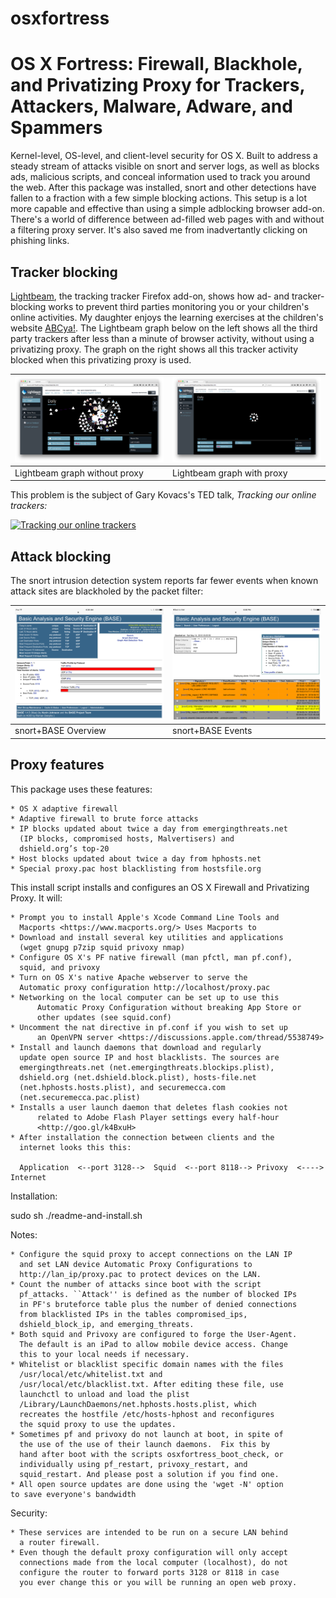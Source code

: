 osxfortress
===========

# OS X Fortress: Firewall, Blackhole, and Privatizing Proxy for Trackers, Attackers, Malware, Adware, and Spammers

Kernel-level, OS-level, and client-level security for OS X. Built to address a steady stream of attacks visible on snort and server logs, as well as blocks ads, malicious scripts, and conceal information used to track you around the web. After this package was installed, snort and other detections have fallen to a fraction with a few simple blocking actions.  This setup is a lot more capable and effective than using a simple adblocking browser add-on. There's a world of difference between ad-filled web pages with and without a filtering proxy server. It's also saved me from inadvertantly clicking on phishing links.

## Tracker blocking

[Lightbeam](https://www.mozilla.org/en-US/lightbeam/), the tracking tracker Firefox add-on, shows how ad- and tracker-blocking works to prevent third parties monitoring you or your children's online activities. My daughter enjoys the learning exercises at the children's website [ABCya!](http://www.abcya.com). The Lightbeam graph below on the left shows all the third party trackers after less than a minute of browser activity, without using a privatizing proxy. The graph on the right shows all this tracker activity blocked when this privatizing proxy is used.


![Lightbeam graph without proxy](Lightbeam_noproxy.png)| ![Lightbeam graph without proxy](Lightbeam_proxy.png)
------------ | -------------
Lightbeam graph without proxy | Lightbeam graph with proxy

This problem is the subject of Gary Kovacs's TED talk, *Tracking our online trackers:*

[![Tracking our online trackers](https://www.wired.com/images_blogs/business/2012/02/6792752454_99d91d2a92_z.jpg)](https://www.youtube.com/watch?v=f_f5wNw-2c0 "Tracking our online trackers")


## Attack blocking

The snort intrusion detection system reports far fewer events when known attack sites are blackholed by the packet filter:

![snort+BASE Overview](BASE_Overview.PNG)| ![snort+BASE Events](BASE_Events.PNG)
------------ | -------------
snort+BASE Overview | snort+BASE Events


## Proxy features

This package uses these features:

	* OS X adaptive firewall
	* Adaptive firewall to brute force attacks
	* IP blocks updated about twice a day from emergingthreats.net
	  (IP blocks, compromised hosts, Malvertisers) and
	  dshield.org’s top-20
	* Host blocks updated about twice a day from hphosts.net
	* Special proxy.pac host blacklisting from hostsfile.org

This install script installs and configures an OS X Firewall and Privatizing
Proxy. It will:

	* Prompt you to install Apple's Xcode Command Line Tools and
	  Macports <https://www.macports.org/> Uses Macports to
	* Download and install several key utilities and applications
	  (wget gnupg p7zip squid privoxy nmap)
	* Configure OS X's PF native firewall (man pfctl, man pf.conf),
	  squid, and privoxy
	* Turn on OS X's native Apache webserver to serve the
	  Automatic proxy configuration http://localhost/proxy.pac
	* Networking on the local computer can be set up to use this
          Automatic Proxy Configuration without breaking App Store or
          other updates (see squid.conf)
	* Uncomment the nat directive in pf.conf if you wish to set up
          an OpenVPN server <https://discussions.apple.com/thread/5538749>
	* Install and launch daemons that download and regularly
	  update open source IP and host blacklists. The sources are
	  emergingthreats.net (net.emergingthreats.blockips.plist),
	  dshield.org (net.dshield.block.plist), hosts-file.net
	  (net.hphosts.hosts.plist), and securemecca.com
	  (net.securemecca.pac.plist)
	* Installs a user launch daemon that deletes flash cookies not
          related to Adobe Flash Player settings every half-hour
          <http://goo.gl/k4BxuH>
	* After installation the connection between clients and the
	  internet looks this this:

	  Application  <--port 3128-->  Squid  <--port 8118--> Privoxy  <----> Internet

Installation:

sudo sh ./readme-and-install.sh

Notes:

	* Configure the squid proxy to accept connections on the LAN IP
	  and set LAN device Automatic Proxy Configurations to
	  http://lan_ip/proxy.pac to protect devices on the LAN.
	* Count the number of attacks since boot with the script
	  pf_attacks. ``Attack'' is defined as the number of blocked IPs
	  in PF's bruteforce table plus the number of denied connections
	  from blacklisted IPs in the tables compromised_ips,
	  dshield_block_ip, and emerging_threats.
	* Both squid and Privoxy are configured to forge the User-Agent.
	  The default is an iPad to allow mobile device access. Change
	  this to your local needs if necessary.
	* Whitelist or blacklist specific domain names with the files
	  /usr/local/etc/whitelist.txt and
	  /usr/local/etc/blacklist.txt. After editing these file, use
	  launchctl to unload and load the plist
	  /Library/LaunchDaemons/net.hphosts.hosts.plist, which
	  recreates the hostfile /etc/hosts-hphost and reconfigures
	  the squid proxy to use the updates.
	* Sometimes pf and privoxy do not launch at boot, in spite of
	  the use of the use of their launch daemons.  Fix this by
	  hand after boot with the scripts osxfortress_boot_check, or
	  individually using pf_restart, privoxy_restart, and
	  squid_restart. And please post a solution if you find one.
	* All open source updates are done using the 'wget -N' option
    to save everyone's bandwidth

Security:

	* These services are intended to be run on a secure LAN behind
	  a router firewall.
	* Even though the default proxy configuration will only accept
	  connections made from the local computer (localhost), do not
	  configure the router to forward ports 3128 or 8118 in case
	  you ever change this or you will be running an open web proxy.
